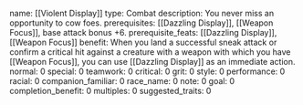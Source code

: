 name: [[Violent Display]]
type: Combat
description: You never miss an opportunity to cow foes.
prerequisites: [[Dazzling Display]], [[Weapon Focus]], base attack bonus +6.
prerequisite_feats: [[Dazzling Display]], [[Weapon Focus]]
benefit: When you land a successful sneak attack or confirm a critical hit against a creature with a weapon with which you have [[Weapon Focus]], you can use [[Dazzling Display]] as an immediate action.
normal: 0
special: 0
teamwork: 0
critical: 0
grit: 0
style: 0
performance: 0
racial: 0
companion_familiar: 0
race_name: 0
note: 0
goal: 0
completion_benefit: 0
multiples: 0
suggested_traits: 0
